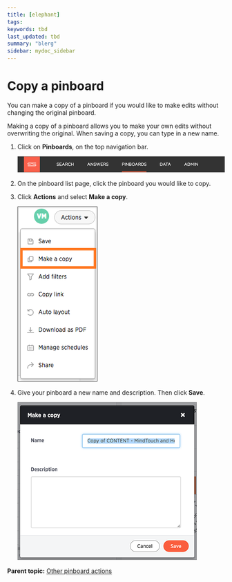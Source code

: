 ```yaml
---
title: [elephant]
tags: 
keywords: tbd
last_updated: tbd
summary: "blerg"
sidebar: mydoc_sidebar
---
```

# Copy a pinboard

You can make a copy of a pinboard if you would like to make edits without changing the original pinboard.

Making a copy of a pinboard allows you to make your own edits without overwriting the original. When saving a copy, you can type in a new name.

1.   Click on **Pinboards**, on the top navigation bar. 

     ![](/pages/shared/conrefs/../../images/click_pinboards_icon.png "Pinboards") 

2.   On the pinboard list page, click the pinboard you would like to copy. 
3.   Click **Actions** and select **Make a copy**. 

     ![](/pages/images/make_a_copy_of_a_pinboard.png "Make a copy of the pinboard") 

4.   Give your pinboard a new name and description. Then click **Save**. 

     ![](/pages/images/name_your_pinboard_copy.png "Name and save your pinboard copy") 


**Parent topic:** [Other pinboard actions](../../../pages/end_user_guide/pinboards/pinboard_actions.html)

